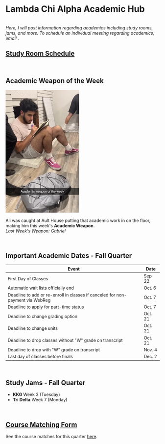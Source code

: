# Lambda Chi Alpha Academic Hub
<br>
<i>Here, I will post information regarding academics including study rooms, jams, and more. To schedule an individual meeting regarding academics, email <mrivett@ucsd.edu>.</i>

<br>

## [Study Room Schedule](https://maxrivett.github.io/ucsdlxa/pages/studyrooms)

<br>

## Academic Weapon of the Week

<!-- Photo is 400x400 pixels -->
![Ali](/images/ali1.png)

Ali was caught at Ault House putting that academic work in on the floor, making him this week's <b>Academic Weapon</b>.
<br>
<i>Last Week's Weapon: Gabriel</i>


<br>

## Important Academic Dates - Fall Quarter

| Event                                 | Date|
|-------------------------------------- |---- |
| First Day of Classes                  | Sep 22 |
| Automatic wait lists officially end   | Oct. 6 |
| Deadline to add or re-enroll in classes if canceled for non-payment via WebReg  | Oct. 7 | 
| Deadline to apply for part-time status | Oct. 7 |
| Deadline to change grading option | Oct. 21 |
| Deadline to change units | Oct. 21 |
| Deadline to drop classes without "W" grade on transcript | Oct. 21 |
| Deadline to drop with "W" grade on transcript | Nov. 4 |
| Last day of classes before finals | Dec. 2 |


<br>

## Study Jams - Fall Quarter


- <b>KKG</b> Week 3 (Tuesday)
- <b>Tri Delta</b> Week 7 (Monday) 

<br>

## [Course Matching Form](https://docs.google.com/forms/d/1_8MgJCG7Sm3CP-yomvigv8RMfPkGkZNpNql6qLxFxdY/edit)

See the course matches for this quarter [here](https://github.com/maxrivett/ucsdlxa/tree/main/coursematching/matches/fa22).

<br>
